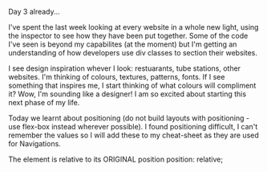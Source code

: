 Day 3 already...

I've spent the last week looking at every website in a whole new light, using the inspector to see how they have been put together. Some of the code I've seen is beyond my capabilites (at the moment) but I'm getting an understanding of how developers use div classes to section their websites.

I see design inspiration whever I look: restuarants, tube stations, other websites. I'm thinking of colours, textures, patterns, fonts. If I see something that inspires me, I start thinking of what colours will compliment it? Wow, I'm sounding like a designer! I am so excited about starting this next phase of my life.

Today we learnt about positioning (do not build layouts with positioning - use flex-box instead wherever possible). I found positioning difficult, I can't remember the values so I will add these to my cheat-sheet as they are used for Navigations.

The element is relative to its ORIGINAL position
    position: relative;

    


